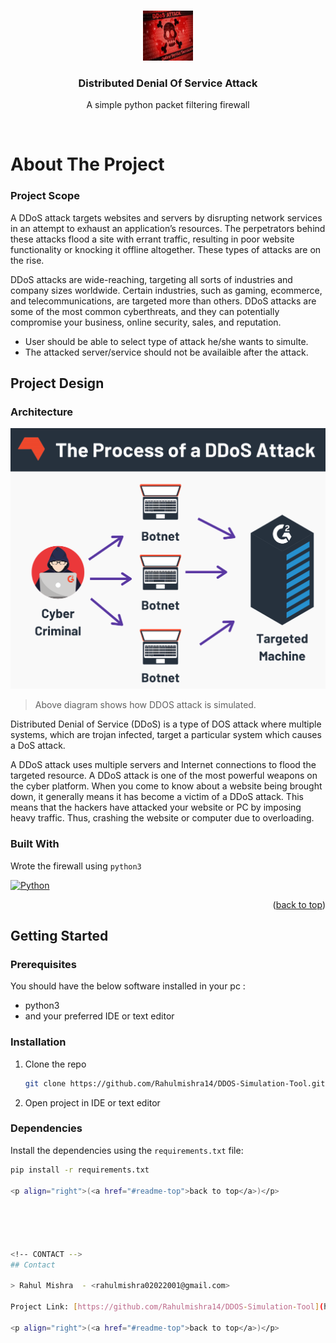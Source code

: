 
<a name="readme-top"></a>

<!-- PROJECT LOGO -->
<br />
<div align="center">
  <a href="https://github.com/kudzaiprichard/realestate-backend">
    <img src="images/ddos.jpg" alt="Logo" width="80" height="80">
  </a>

  <h3 align="center">Distributed Denial Of Service Attack</h3>

  <p align="center">
    A simple python packet filtering firewall
    <br />
  </p>
  <br/>
</div>


<!-- ABOUT THE PROJECT -->
# About The Project

### Project Scope

A DDoS attack targets websites and servers by disrupting network services in an attempt to exhaust an application’s resources. The perpetrators behind these attacks flood a site with errant traffic, resulting in poor website functionality or knocking it offline altogether. These types of attacks are on the rise.

DDoS attacks are wide-reaching, targeting all sorts of industries and company sizes worldwide. Certain industries, such as gaming, ecommerce, and telecommunications, are targeted more than others. DDoS attacks are some of the most common cyberthreats, and they can potentially compromise your business, online security, sales, and reputation.

* User should be able to select type of attack he/she wants to simulte.
* The attacked server/service should not be availaible after the attack.

## Project Design

### Architecture

<img src="images/DDoS Arechitecture.jpg" alt="architecture Diagram" >

> Above diagram shows how DDOS attack is simulated.

Distributed Denial of Service (DDoS) is a type of DOS attack where multiple systems, which are trojan infected, target a particular system which causes a DoS attack. 

A DDoS attack uses multiple servers and Internet connections to flood the targeted resource. A DDoS attack is one of the most powerful weapons on the cyber platform. When you come to know about a website being brought down, it generally means it has become a victim of a DDoS attack. This means that the hackers have attacked your website or PC by imposing heavy traffic. Thus, crashing the website or computer due to overloading. 

### Built With
Wrote the firewall using `python3`

<div>
<a href="https://www.python.org/" title="Python"><img src="https://github.com/get-icon/geticon/raw/master/icons/python.svg" alt="Python" width="50px" height="21px"></a>
</div>


<p align="right">(<a href="#readme-top">back to top</a>)</p>

<!-- GETTING STARTED -->
## Getting Started

### Prerequisites

You should have the below software installed in your pc :
* python3
* and your preferred IDE or text editor


### Installation

1. Clone the repo

   ```sh
   git clone https://github.com/Rahulmishra14/DDOS-Simulation-Tool.git
   ```

2. Open project in IDE or text editor

### Dependencies

Install the dependencies using the `requirements.txt` file:

```bash
pip install -r requirements.txt

<p align="right">(<a href="#readme-top">back to top</a>)</p>





<!-- CONTACT -->
## Contact

> Rahul Mishra  - <rahulmishra02022001@gmail.com>

Project Link: [https://github.com/Rahulmishra14/DDOS-Simulation-Tool](https://github.com/Rahulmishra14/DDOS-Simulation-Tool)

<p align="right">(<a href="#readme-top">back to top</a>)</p>

